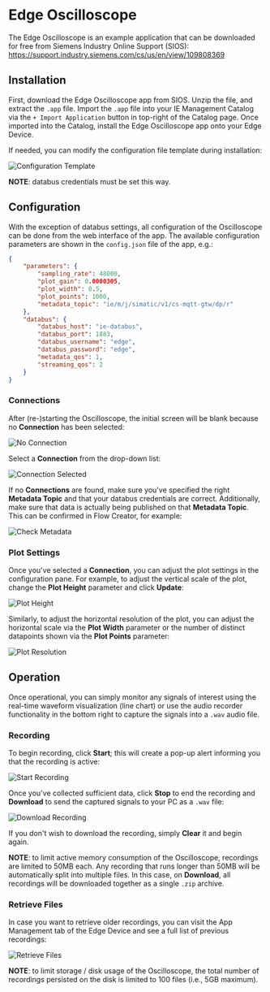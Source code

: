 # Edge Oscilloscope

The Edge Oscilloscope is an example application that can be downloaded for free from Siemens Industry Online Support (SIOS):
https://support.industry.siemens.com/cs/us/en/view/109808369

## Installation

First, download the Edge Oscilloscope app from SIOS.
Unzip the file, and extract the `.app` file.
Import the `.app` file into your IE Management Catalog via the `+ Import Application` button in top-right of the Catalog page.
Once imported into the Catalog, install the Edge Oscilloscope app onto your Edge Device.

If needed, you can modify the configuration file template during installation:

![Configuration Template](images/install-config-file.png)

**NOTE**: databus credentials must be set this way.

## Configuration

With the exception of databus settings, all configuration of the Oscilloscope can be done from the web interface of the app.
The available configuration parameters are shown in the `config.json` file of the app, e.g.:

```json
{
    "parameters": {
        "sampling_rate": 48000,
        "plot_gain": 0.0000305,
        "plot_width": 0.5,
        "plot_points": 1000,
        "metadata_topic": "ie/m/j/simatic/v1/cs-mqtt-gtw/dp/r"
    },
    "databus": {
        "databus_host": "ie-databus",
        "databus_port": 1883,
        "databus_username": "edge",
        "databus_password": "edge",
        "metadata_qos": 1,
        "streaming_qos": 2
    }
}
```

### Connections

After (re-)starting the Oscilloscope, the initial screen will be blank because no **Connection** has been selected:

![No Connection](images/initial-screen.png)

Select a **Connection** from the drop-down list:

![Connection Selected](images/connection-selected.png)

If no **Connections** are found, make sure you've specified the right **Metadata Topic** and that your databus credentials are correct.
Additionally, make sure that data is actually being published on that **Metadata Topic**.
This can be confirmed in Flow Creator, for example:

![Check Metadata](images/metadata-flow-creator.png)

### Plot Settings

Once you've selected a **Connection**, you can adjust the plot settings in the configuration pane.
For example, to adjust the vertical scale of the plot, change the **Plot Height** parameter and click **Update**:

![Plot Height](images/adjust-plot-height.png)

Similarly, to adjust the horizontal resolution of the plot, you can adjust the horizontal scale via the **Plot Width** parameter or the number of distinct datapoints shown via the **Plot Points** parameter:

![Plot Resolution](images/adjust-plot-resolution.png)

## Operation

Once operational, you can simply monitor any signals of interest using the real-time waveform visualization (line chart) or use the audio recorder functionality in the bottom right to capture the signals into a `.wav` audio file.

### Recording

To begin recording, click **Start**; this will create a pop-up alert informing you that the recording is active:

![Start Recording](images/start-recording.png)

Once you've collected sufficient data, click **Stop** to end the recording and **Download** to send the captured signals to your PC as a `.wav` file:

![Download Recording](images/download-recording.png)

If you don't wish to download the recording, simply **Clear** it and begin again.

**NOTE**: to limit active memory consumption of the Oscilloscope, recordings are limited to 50MB each.
Any recording that runs longer than 50MB will be automatically split into multiple files.
In this case, on **Download**, all recordings will be downloaded together as a single `.zip` archive.

### Retrieve Files

In case you want to retrieve older recordings, you can visit the App Management tab of the Edge Device and see a full list of previous recordings:

![Retrieve Files](images/view-app-files.png)

**NOTE**: to limit storage / disk usage of the Oscilloscope, the total number of recordings persisted on the disk is limited to 100 files (i.e., 5GB maximum).
